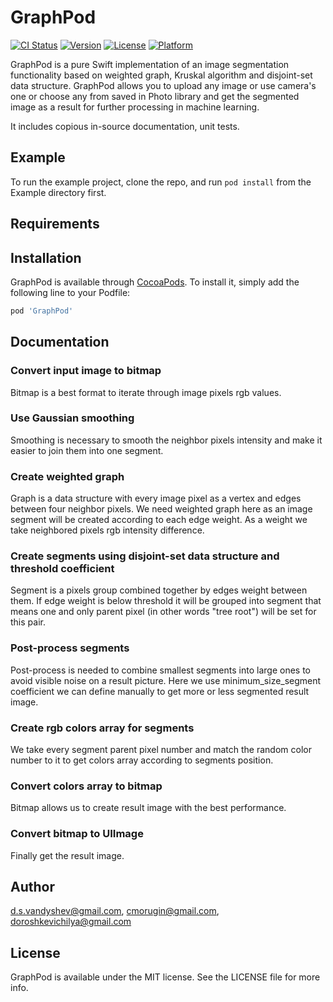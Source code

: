 # GraphPod

[![CI Status](https://img.shields.io/travis/d.s.vandyshev@gmail.com/GraphPod.svg?style=flat)](https://travis-ci.org/d.s.vandyshev@gmail.com/GraphPod)
[![Version](https://img.shields.io/cocoapods/v/GraphPod.svg?style=flat)](https://cocoapods.org/pods/GraphPod)
[![License](https://img.shields.io/cocoapods/l/GraphPod.svg?style=flat)](https://cocoapods.org/pods/GraphPod)
[![Platform](https://img.shields.io/cocoapods/p/GraphPod.svg?style=flat)](https://cocoapods.org/pods/GraphPod)

GraphPod is a pure Swift implementation of an image segmentation functionality based on weighted graph, Kruskal algorithm and disjoint-set data structure. GraphPod allows you to upload any image or use camera's one or choose any from saved in Photo library and get the segmented image as a result for further processing in machine learning.

It includes copious in-source documentation, unit tests.

## Example

To run the example project, clone the repo, and run `pod install` from the Example directory first.

## Requirements

## Installation

GraphPod is available through [CocoaPods](https://cocoapods.org). To install
it, simply add the following line to your Podfile:

```ruby
pod 'GraphPod'
```

## Documentation


### Convert input image to bitmap

Bitmap is a best format to iterate through image pixels rgb values.

### Use Gaussian smoothing

Smoothing is necessary to smooth the neighbor pixels intensity and make it easier to join them into one segment. 

### Create weighted graph

Graph is a data structure with every image pixel as a vertex and edges between four neighbor pixels. We need weighted graph here as an image segment will be created according to each edge weight. As a weight we take neighbored pixels rgb intensity difference.

### Create segments using disjoint-set data structure and threshold coefficient

Segment is a pixels group combined together by edges weight between them. If edge weight is below threshold it will be grouped into segment that means one and only parent pixel (in other words "tree root") will be set for this pair. 

### Post-process segments

Post-process is needed to combine smallest segments into large ones to avoid visible noise on a result picture. Here we use minimum_size_segment coefficient we can define manually to get more or less segmented result image.

### Create rgb colors array for segments

We take every segment parent pixel number and match the random color number to it to get colors array according to segments position.

### Convert colors array to bitmap

Bitmap allows us to create result image with the best performance.

### Convert bitmap to UIImage

Finally get the result image.

## Author

d.s.vandyshev@gmail.com, cmorugin@gmail.com, doroshkevichilya@gmail.com

## License

GraphPod is available under the MIT license. See the LICENSE file for more info.
